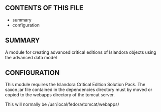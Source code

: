 CONTENTS OF THIS FILE
---------------------

 * summary
 * configuration

SUMMARY
-------

A module for creating advanced critical editions of Islandora objects using the
advanced data model


CONFIGURATION
--------------

This module requires the Islandora Critical Edition Solution Pack.
The saxon.jar file contained in the dependencies directory must by moved or 
copied to the webapps directory of the tomcat server.

This will normally be /usr/local/fedora/tomcat/webapps/

